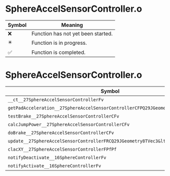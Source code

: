 # SphereAccelSensorController.o
| Symbol | Meaning 
| ------------- | ------------- 
| :x: | Function has not yet been started. 
| :eight_pointed_black_star: | Function is in progress. 
| :white_check_mark: | Function is completed. 


# SphereAccelSensorController.o
| Symbol | Decompiled? |
| ------------- | ------------- |
| `__ct__27SphereAccelSensorControllerFv` | :x: |
| `getPadAcceleration__27SphereAccelSensorControllerCFPQ29JGeometry8TVec3&lt;f&gt;` | :x: |
| `testBrake__27SphereAccelSensorControllerCFv` | :x: |
| `calcJumpPower__27SphereAccelSensorControllerCFv` | :x: |
| `doBrake__27SphereAccelSensorControllerCFv` | :x: |
| `update__27SphereAccelSensorControllerFRCQ29JGeometry8TVec3&lt;f&gt;` | :x: |
| `clacXY__27SphereAccelSensorControllerFPfPf` | :x: |
| `notifyDeactivate__16SphereControllerFv` | :x: |
| `notifyActivate__16SphereControllerFv` | :x: |
